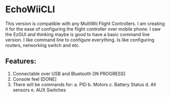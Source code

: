 # EchoWiiCLI

This version is compatible with any MultiWii Flight Controllers. I am creating it for the ease
of configuring the flight controller over mobile phone. I saw the EzGUI and thinking maybe is 
good to have a basic command line version. I like command line to configure everything. Is like
configuring routers, networking switch and etc.

## Features:
1. Connectable over USB and Bluetooth [IN PROGRESS]
2. Console feel [DONE]
3. There will be commands for:
   a. PID
   b. Motors
   c. Battery Status
   d. All sensors
   e. AUX Switches
